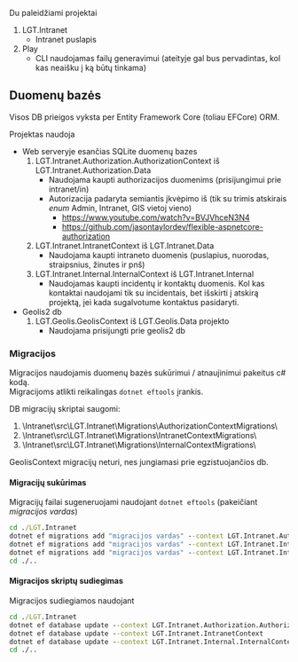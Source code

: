 Du paleidžiami projektai
1. LGT.Intranet
    * Intranet puslapis
1. Play
    * CLI naudojamas failų generavimui (ateityje gal bus pervadintas, kol kas neaišku į ką būtų tinkama)


## Duomenų bazės
Visos DB prieigos vyksta per Entity Framework Core (toliau EFCore) ORM.

Projektas naudoja
* Web serveryje esančias SQLite duomenų bazes
    1. LGT.Intranet.Authorization.AuthorizationContext iš LGT.Intranet.Authorization.Data
	    * Naudojama  kaupti authorizacijos duomenims (prisijungimui prie intranet/in)
		* Autorizacija padaryta semiantis įkvėpimo iš (tik su trimis atskirais _enum_ Admin, Intranet, GIS vietoj vieno)
		    * https://www.youtube.com/watch?v=BVJVhceN3N4
			* https://github.com/jasontaylordev/flexible-aspnetcore-authorization
    1. LGT.Intranet.IntranetContext iš LGT.Intranet.Data
	    * Naudojama kaupti intraneto duomenis (puslapius, nuorodas, straipsnius, žinutes ir pnš)
    1. LGT.Intranet.Internal.InternalContext iš LGT.Intranet.Internal
	    * Naudojamas kaupti incidentų ir kontaktų duomenis. Kol kas kontaktai naudojami tik su incidentais, bet išskirti į atskirą projektą, jei kada sugalvotume kontaktus pasidaryti.
* Geolis2 db
    1. LGT.Geolis.GeolisContext iš LGT.Geolis.Data projekto
	    * Naudojama prisijungti prie geolis2 db

### Migracijos
Migracijos naudojamis duomenų bazės sukūrimui / atnaujinimui pakeitus c# kodą.  
Migracijoms atlikti reikalingas `dotnet eftools` įrankis.

DB migracijų skriptai saugomi:
1. \Intranet\src\LGT.Intranet\Migrations\AuthorizationContextMigrations\
1. \Intranet\src\LGT.Intranet\Migrations\IntranetContextMigrations\
1. \Intranet\src\LGT.Intranet\Migrations\InternalContextMigrations\


GeolisContext migracijų neturi, nes jungiamasi prie egzistuojančios db.

#### Migracijų sukūrimas
Migracijų failai sugeneruojami naudojant `dotnet eftools` (pakeičiant _migracijos vardas_)
```cmd
cd ./LGT.Intranet
dotnet ef migrations add "migracijos vardas" --context LGT.Intranet.Authorization.AuthorizationContext
dotnet ef migrations add "migracijos vardas" --context LGT.Intranet.IntranetContext
dotnet ef migrations add "migracijos vardas" --context LGT.Intranet.Internal.InternalContext
cd ./..
```
#### Migracijos skriptų sudiegimas
Migracijos sudiegiamos naudojant
```cmd
cd ./LGT.Intranet
dotnet ef database update --context LGT.Intranet.Authorization.AuthorizationContext
dotnet ef database update --context LGT.Intranet.IntranetContext
dotnet ef database update --context LGT.Intranet.Internal.InternalContext
cd ./..
```
